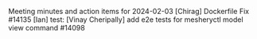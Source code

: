 Meeting minutes and action items for 2024-02-03
[Chirag]  Dockerfile Fix #14135
                    [Ian]  test: 
[Vinay Cheripally] add e2e tests for mesheryctl model view command #14098
